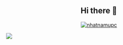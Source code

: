 
<h2 align="center"> Hi there 👋</h2>

<p>
<a href="https://github.com/nhatnamupc/github-readme-stats">
  <p align="center"> <img src="https://github-readme-stats.vercel.app/api?username=nhatnamupc&count_private=true&show_icons=true&theme=gotham" alt="nhatnamupc" />
<p>
</a>
</p>
<a href="https://github.com/nhatnamupc/github-readme-stats">
  <img align="center" src="https://github-readme-stats.vercel.app/api/top-langs/?username=nhatnamupc&count_private=true&layout=compact&theme=gotham" />
</a>
</p>

<!--

<!--
**nhatnamupc/nhatnamupc** is a ✨ _special_ ✨ repository because its `README.md` (this file) appears on your GitHub profile.

Here are some ideas to get you started:

- 🔭 I’m currently working on ...
- 🌱 I’m currently learning ...
- 👯 I’m looking to collaborate on ...
- 🤔 I’m looking for help with ...
- 💬 Ask me about ...
- 📫 How to reach me: ...
- 😄 Pronouns: ...
- ⚡ Fun fact: ...
-->
